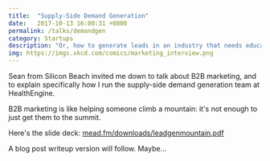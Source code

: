 ```yaml
---
title:  "Supply-Side Demand Generation"
date:   2017-10-13 16:00:31 +0800
permalink: /talks/demandgen
category: Startups
description: "Or, how to generate leads in an industry that needs education."
img: https://imgs.xkcd.com/comics/marketing_interview.png
---
```

Sean from Silicon Beach invited me down to talk about B2B marketing, and to explain specifically how I run the supply-side demand generation team at HealthEngine.

B2B marketing is like helping someone climb a mountain: it's not enough to just get them to the summit.

Here's the slide deck: [mead.fm/downloads/leadgenmountain.pdf](/downloads/leadgenmountain.pdf)

A blog post writeup version will follow. Maybe...
